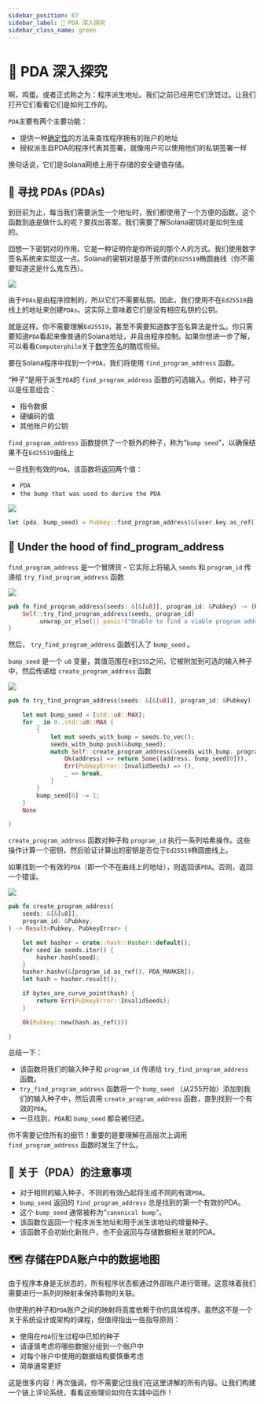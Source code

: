 ```yaml
---
sidebar_position: 67
sidebar_label: 🧐 PDA 深入探究
sidebar_class_name: green
---
```


# 🧐 PDA 深入探究

啊，鸡蛋。或者正式称之为：程序派生地址。我们之前已经用它们烹饪过。让我们打开它们看看它们是如何工作的。

`PDA`主要有两个主要功能：

- 提供一种[确定性](https://www.google.com.hk/search?q=define+deterministic&utm_source=buildspace.so&utm_medium=buildspace_project)的方法来查找程序拥有的账户的地址
- 授权派生自PDA的程序代表其签署，就像用户可以使用他们的私钥签署一样

换句话说，它们是Solana网络上用于存储的安全键值存储。

## 🔎 寻找 PDAs (PDAs)

到目前为止，每当我们需要派生一个地址时，我们都使用了一个方便的函数。这个函数到底是做什么的呢？要找出答案，我们需要了解Solana密钥对是如何生成的。

回想一下密钥对的作用。它是一种证明你是你所说的那个人的方式。我们使用数字签名系统来实现这一点。Solana的密钥对是基于所谓的`Ed25519`椭圆曲线（你不需要知道这是什么鬼东西）。

![](./img/pda.png)

由于`PDAs`是由程序控制的，所以它们不需要私钥。因此，我们使用不在`Ed25519`曲线上的地址来创建`PDAs`。这实际上意味着它们是没有相应私钥的公钥。

就是这样。你不需要理解`Ed25519`，甚至不需要知道数字签名算法是什么。你只需要知道`PDA`看起来像普通的Solana地址，并且由程序控制。如果你想进一步了解，可以看看`Computerphile`关于[数字签名](https://www.youtube.com/watch?v=s22eJ1eVLTU&utm_source=buildspace.so&utm_medium=buildspace_project)的酷炫视频。


要在Solana程序中找到一个`PDA`，我们将使用 `find_program_address` 函数。

“种子”是用于派生`PDA`的 `find_program_address` 函数的可选输入。例如，种子可以是任意组合：

- 指令数据
- 硬编码的值
- 其他账户的公钥

`find_program_address` 函数提供了一个额外的种子，称为“`bump seed`”，以确保结果不在`Ed25519`曲线上

一旦找到有效的`PDA`，该函数将返回两个值：

- `PDA`
- `the bump that was used to derive the PDA`

![](./img/find-pda.png)


```rust
let (pda, bump_seed) = Pubkey::find_program_address(&[user.key.as_ref(), user_input.as_bytes().as_ref(), "SEED".as_bytes()], program_id)
```


## 🍳 Under the hood of find_program_address

`find_program_address` 是一个冒牌货 - 它实际上将输入 `seeds` 和 `program_id` 传递给 `try_find_program_address` 函数

![](./img/find-program-address.png)


```rust
pub fn find_program_address(seeds: &[&[u8]], program_id: &Pubkey) -> (Pubkey, u8) {
    Self::try_find_program_address(seeds, program_id)
        .unwrap_or_else(|| panic!("Unable to find a viable program address bump seed"))
}
```

然后， `try_find_program_address` 函数引入了 `bump_seed` 。

`bump_seed` 是一个 `u8` 变量，其值范围在`0`到`255`之间，它被附加到可选的输入种子中，然后传递给 `create_program_address` 函数

![](./img/try-find-program-address.png)

```rust
pub fn try_find_program_address(seeds: &[&[u8]], program_id: &Pubkey) -> Option<(Pubkey, u8)> {

    let mut bump_seed = [std::u8::MAX];
    for _ in 0..std::u8::MAX {
        {
            let mut seeds_with_bump = seeds.to_vec();
            seeds_with_bump.push(&bump_seed);
            match Self::create_program_address(&seeds_with_bump, program_id) {
                Ok(address) => return Some((address, bump_seed[0])),
                Err(PubkeyError::InvalidSeeds) => (),
                _ => break,
            }
        }
        bump_seed[0] -= 1;
    }
    None

}
```

`create_program_address` 函数对种子和 `program_id` 执行一系列哈希操作。这些操作计算一个密钥，然后验证计算出的密钥是否位于`Ed25519`椭圆曲线上。

如果找到一个有效的`PDA`（即一个不在曲线上的地址），则返回该`PDA`。否则，返回一个错误。

![](./img/create-program-address.png)

```rust
pub fn create_program_address(
    seeds: &[&[u8]],
    program_id: &Pubkey,
) -> Result<Pubkey, PubkeyError> {

    let mut hasher = crate::hash::Hasher::default();
    for seed in seeds.iter() {
        hasher.hash(seed);
    }
    hasher.hashv(&[program_id.as_ref(), PDA_MARKER]);
    let hash = hasher.result();

    if bytes_are_curve_point(hash) {
        return Err(PubkeyError::InvalidSeeds);
    }

    Ok(Pubkey::new(hash.as_ref()))

}
```

总结一下：

- 该函数将我们的输入种子和 `program_id` 传递给 `try_find_program_address` 函数。
- `try_find_program_address` 函数将一个 `bump_seed` （从255开始）添加到我们的输入种子中，然后调用 `create_program_address` 函数，直到找到一个有效的`PDA`。
- 一旦找到，`PDA`和 `bump_seed` 都会被归还。

你不需要记住所有的细节！重要的是要理解在高层次上调用 `find_program_address` 函数时发生了什么。

## 🤔 关于（PDA）的注意事项

- 对于相同的输入种子，不同的有效凸起将生成不同的有效`PDA`。
- `bump_seed` 返回的 `find_program_address` 总是找到的第一个有效的PDA。
- 这个 `bump_seed` 通常被称为“`canonical bump`”。
- 该函数仅返回一个程序派生地址和用于派生该地址的增量种子。
- 该函数不会初始化新账户，也不会返回与存储数据相关联的PDA。

## 🗺 存储在PDA账户中的数据地图

由于程序本身是无状态的，所有程序状态都通过外部账户进行管理。这意味着我们需要进行一系列的映射来保持事物的关联。

你使用的种子和`PDA`账户之间的映射将高度依赖于你的具体程序。虽然这不是一个关于系统设计或架构的课程，但值得指出一些指导原则：


- 使用在`PDA`衍生过程中已知的种子
- 请谨慎考虑将哪些数据分组到一个账户中
- 对每个账户中使用的数据结构要慎重考虑
- 简单通常更好

这是很多内容！再次强调，你不需要记住我们在这里讲解的所有内容。让我们构建一个链上评论系统，看看这些理论如何在实践中运作！
